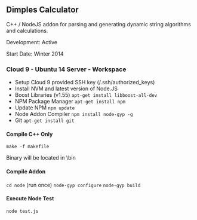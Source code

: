 ## Dimples Calculator
C++ / NodeJS addon for parsing and generating dynamic string algorithms and calculations.

Development: Active 

Start Date: Winter 2014

### Cloud 9 - Ubuntu 14 Server - Workspace
- Setup Cloud 9 provided SSH key (/.ssh/authorized_keys)
- Install NVM and latest version of Node.JS
- Boost Libraries (v1.55) `apt-get install libboost-all-dev`
- NPM Package Manager `apt-get install npm` 
- Update NPM `npm update`
- Node Addon Compiler `npm install node-gyp -g`
- Git `apt-get install git`

#### Compile C++ Only
`make -f makefile`

Binary will be located in \bin

#### Compile Addon
`cd node`
(run once) `node-gyp configure`
`node-gyp build`

#### Execute Node Test
`node test.js`
